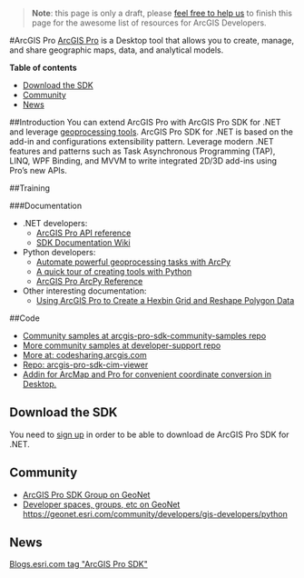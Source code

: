 > **Note**: this page is only a draft, please [feel free to help us](https://github.com/hhkaos/awesome-arcgis#contributions) to finish this page for the awesome list of resources for ArcGIS Developers.

#ArcGIS Pro
[ArcGIS Pro](http://pro.arcgis.com/en/pro-app/) is a Desktop tool that allows you
to create, manage, and share geographic maps, data, and analytical models.

<!-- START doctoc generated TOC please keep comment here to allow auto update -->
<!-- DON'T EDIT THIS SECTION, INSTEAD RE-RUN doctoc TO UPDATE -->
**Table of contents**

- [Download the SDK](#download-the-sdk)
- [Community](#community)
- [News](#news)

<!-- END doctoc generated TOC please keep comment here to allow auto update -->

##Introduction
You can extend ArcGIS Pro with ArcGIS Pro SDK for .NET and leverage [geoprocessing tools](http://pro.arcgis.com/en/pro-app/help/analysis/geoprocessing/basics/what-is-geoprocessing-.htm).
ArcGIS Pro SDK for .NET is based on the add-in and configurations extensibility
pattern. Leverage modern .NET features and patterns such as Task Asynchronous
Programming (TAP), LINQ, WPF Binding, and MVVM to write integrated 2D/3D add-ins
using Pro’s new APIs.

##Training

###Documentation

* .NET developers:
  * [ArcGIS Pro API reference](https://pro.arcgis.com/en/pro-app/sdk/api-reference/)
  * [SDK Documentation Wiki](https://github.com/esri/arcgis-pro-sdk/wiki)
* Python developers:
  * [Automate powerful geoprocessing tasks with ArcPy](http://pro.arcgis.com/en/pro-app/arcpy/get-started/what-is-arcpy-.htm)
  * [A quick tour of creating tools with Python](https://pro.arcgis.com/en/pro-app/arcpy/geoprocessing_and_python/a-quick-tour-of-creating-tools-in-python.htm)
  * [ArcGIS Pro ArcPy Reference](http://pro.arcgis.com/en/pro-app/arcpy/main/arcgis-pro-arcpy-reference.htm)
* Other interesting documentation:
  * [Using ArcGIS Pro to Create a Hexbin Grid and Reshape Polygon Data](http://ryanruthart.com/using-arcgis-pro-to-create-a-hexbin-grid-and-reshape-polygon-data/)

##Code

* [Community samples at arcgis-pro-sdk-community-samples repo](https://github.com/esri/arcgis-pro-sdk-community-samples)
* [More community samples at developer-support repo](https://github.com/Esri/developer-support/tree/master/pro-sdk)
* [More at: codesharing.arcgis.com](http://codesharing.arcgis.com/)
* [Repo: arcgis-pro-sdk-cim-viewer](https://github.com/Esri/arcgis-pro-sdk-cim-viewer)
* [Addin for ArcMap and Pro for convenient coordinate conversion in Desktop.](https://github.com/Esri/coordinate-conversion-addin-dotnet)

## Download the SDK

You need to [sign up](https://developers.arcgis.com/sign-up/) in order to be able
to download de ArcGIS Pro SDK for .NET.

## Community
* [ArcGIS Pro SDK Group on GeoNet](https://geonet.esri.com/groups/arcgis-pro-sdk)
* [Developer spaces, groups, etc on GeoNet](https://geonet.esri.com/community/developers)
https://geonet.esri.com/community/developers/gis-developers/python

## News
[Blogs.esri.com tag "ArcGIS Pro SDK"](https://blogs.esri.com/esri/arcgis/tag/arcgis-pro-sdk/)
